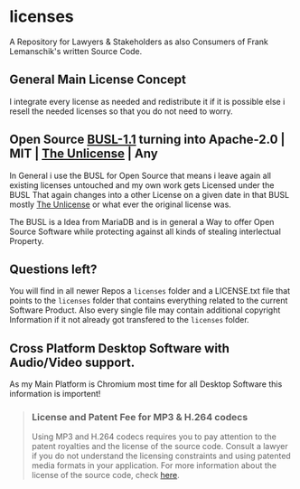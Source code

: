 # licenses
A Repository for Lawyers &amp; Stakeholders as also Consumers of Frank Lemanschik's written Source Code.

## General Main License Concept
I integrate every license as needed and redistribute it if it is possible else i resell the needed licenses so that you do not need to worry.

## Open Source [BUSL-1.1](https://spdx.org/licenses/BUSL-1.1.html) turning into Apache-2.0 | MIT | [The Unlicense](https://unlicense.org/) | Any
In General i use the BUSL for Open Source that means i leave again all existing licenses untouched and my own work gets Licensed under the BUSL
That again changes into a other License on a given date in that BUSL mostly [The Unlicense](https://unlicense.org/) or what ever the original license was.

The BUSL is a Idea from MariaDB and is in general a Way to offer Open Source Software while protecting against all kinds of stealing interlectual Property.

## Questions left?

You will find in all newer Repos a ```licenses``` folder and a LICENSE.txt file that points to the ```licenses``` folder that contains everything
related to the current Software Product. Also every single file may contain additional copyright Information if it not already got transfered to the
```licenses``` folder.

## Cross Platform Desktop Software with Audio/Video support.
As my Main Platform is Chromium most time for all Desktop Software this information is importent!

>### License and Patent Fee for MP3 & H.264 codecs
> Using MP3 and H.264 codecs requires you to pay attention to the patent royalties and the license of the source code. Consult a lawyer if you do not understand the licensing constraints and using patented media formats in your application. For more information about the license of the source code, check [here](https://chromium.googlesource.com/chromium/third_party/ffmpeg.git/+/master/CREDITS.chromium).
